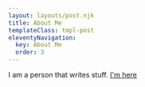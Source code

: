 ```yaml
---
layout: layouts/post.njk
title: About Me
templateClass: tmpl-post
eleventyNavigation:
  key: About Me
  order: 3
---
```


I am a person that writes stuff.
[I'm here](https://twitter.com/nimeshjvellera "@nimeshjvellera")